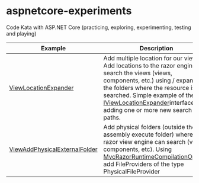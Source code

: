 # aspnetcore-experiments
Code Kata with ASP.NET Core (practicing, exploring, experimenting, testing and playing)



| Example 	| Description 	|
|-----	|-------	|
|[ViewLocationExpander](https://github.com/fernandezja/aspnetcore-experiments/tree/master/src/ViewLocationExpander) | Add multiple location for our views. Add locations to the razor engine to search the views (views, components, etc.) using / expanding the folders where the resource is searched. Simple example of the [IViewLocationExpander](https://docs.microsoft.com/en-us/dotnet/api/microsoft.aspnetcore.mvc.razor.iviewlocationexpander)interface by adding one or more new search paths.      	|
|[ViewAddPhysicalExternalFolder](https://github.com/fernandezja/aspnetcore-experiments/tree/master/src/ViewAddPhysicalExternalFolder)     	|Add physical folders (outside the assembly execute folder) where the razor view engine can search (views, components, etc). Using [MvcRazorRuntimeCompilationOptions ](https://docs.microsoft.com/en-us/aspnet/core/mvc/views/view-compilation?view=aspnetcore-3.1) add FileProviders of the type PhysicalFileProvider        	|